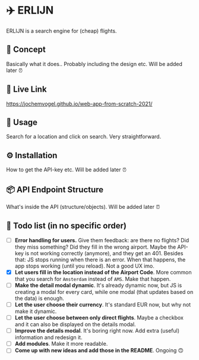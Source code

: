 #  ✈️ ERLIJN
ERLIJN is a search engine for (cheap) flights.

## 🔦 Concept
Basically what it does.. Probably including the design etc. Will be added later ⏰

##  🔗 Live Link
https://jochemvogel.github.io/web-app-from-scratch-2021/

##  🧐 Usage
Search for a location and click on search. Very straightforward.
  
##  ⚙️ Installation
How to get the API-key etc. Will be added later ⏰

## 📦 API Endpoint Structure
What's inside the API (structure/objects). Will be added later ⏰

## 📝 Todo list (in no specific order)

- [ ] **Error handling for users.** Give them feedback: are there no flights? Did they miss something? Did they fill in the wrong airport. Maybe the API-key is not working correctly (anymore), and they get an 401. Besides that: JS stops running when there is an error. When that happens, the app stops working (until you reload). Not a good UX imo.
- [x] **Let users fill in the location instead of the Airport Code**. More common that you search for `Amsterdam` instead of `AMS`. Make that happen.
- [ ] **Make the detail modal dynamic**. It's already dynamic now, but JS is creating a modal for every card, while one modal (that updates based on the data) is enough.
- [ ] **Let the user choose their currency**. It's standard EUR now, but why not make it dynamic.
- [ ] **Let the user choose between only direct flights**. Maybe a checkbox and it can also be displayed on the details modal.
- [ ] **Improve the details modal**. It's boring right now. Add extra (useful) information and redesign it.
- [ ] **Add modules**. Make it more readable.
- [ ] **Come up with new ideas and add those in the README**. Ongoing 🙃 